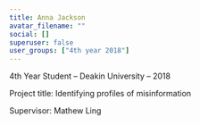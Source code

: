 ```yaml
---
title: Anna Jackson
avatar_filename: ""
social: []
superuser: false
user_groups: ["4th year 2018"]
---
```

4th Year Student – Deakin University – 2018

Project title: Identifying profiles of misinformation

Supervisor: Mathew Ling
